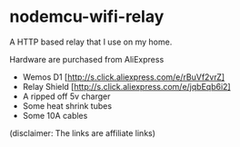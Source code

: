 # nodemcu-wifi-relay

A HTTP based relay that I use on my home.

Hardware are purchased from AliExpress

- Wemos D1 [http://s.click.aliexpress.com/e/rBuVf2vrZ]
- Relay Shield [http://s.click.aliexpress.com/e/jqbEqb6i2]
- A ripped off 5v charger
- Some heat shrink tubes
- Some 10A cables

(disclaimer: The links are affiliate links)


